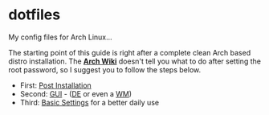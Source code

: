 # dotfiles
My config files for Arch Linux...

The starting point of this guide is right after a complete clean Arch based
distro installation. The
**[Arch Wiki](https://wiki.archlinux.org/index.php/Installation_guide)**
doesn't tell you what to do after setting the root password, so I suggest you to follow the steps below.

- First: [Post Installation](https://github.com/pzeadrian/dotfiles/tree/main/1_PostInstall)
- Second: [GUI](https://github.com/pzeadrian/dotfilesArch/tree/main/2_DesktopGUI) - ([DE](https://wiki.archlinux.org/title/desktop_environment) or even a [WM](https://wiki.archlinux.org/title/window_manager))
- Third: [Basic Settings](https://github.com/pzeadrian/dotfilesArch/tree/main/3_Basics) for a better daily use
